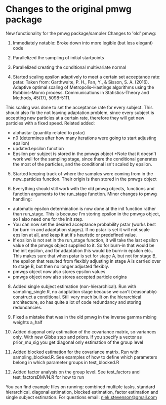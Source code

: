 # Changes to the original pmwg package
New functionality for the pmwg package/sampler
Changes to 'old' pmwg:
1) Immediately notable: Broke down into more legible (but less elegant) code

2) Parallelized the sampling of initial startpoints

3) Parallelized creating the conditional multivariate normal

4) Started scaling epsilon adaptively to meet a certain set acceptance rate: pstar. 
Taken from: Garthwaite, P. H., Fan, Y., & Sisson, S. A. (2016). Adaptive optimal scaling of Metropolis–Hastings algorithms using the Robbins–Monro process. Communications in Statistics-Theory and Methods, 45(17), 5098-5111.

This scaling was done to set the acceptance rate for every subject. 
This should also fix the not leaving adaptation problem, since every subject is accepting new particles at a certain rate,
therefore they will get new particles with a fixed speed. 
Related added:
- alphastar (quantity related to pstar)
- n0 (determines after how many iterations were going to start adjusting epsilon)
- updated.epsilon function
- Epsilon per subject is stored in the pmwgs object
*Note that it doesn't work well for the sampling stage, since there the conditional generates the most of the particles,
and the conditional isn't scaled by epsilon. 

5) Started keeping track of where the samples were coming from in the new_particles function.
Their origin is then stored in the pmwgs object


7) Everything should still work with the old pmwg objects, functions and function arguments to the run_stage function. Minor
changes to pmwg handling:
- automatic epsilon determination is now done at the init function rather than run_stage. This is because I'm storing epsilon
in the pmwgs object, so I also need one for the init step. 
- You can now set the desired acceptance probability pstar (works best for burn-in and adaptation stages). If no pstar is set
it will not scale epsilon at all, and keep it at it's heuristic or predefined value. 
- If epsilon is not set in the run_stage function, it will take the last epsilon value of the pmwgs object supplied to it. So
for burn-in that would be the init epsilon, and for adaptation this would be burn-in epsilon etc.. This makes sure that when
pstar is set for stage A, but not for stage B, the epsilon that resulted from flexibly adjusting in stage A is carried over to
stage B, but then no longer adjusted flexibly. 
- pmwgs object now also stores epsilon values
- pmwgs object now also stores accepted particle origins

8) Added single subject estimation (non-hierarchical). Run with sampling_single.R, no adaptation stage because we can't (reasonably) construct a conditional. Still very much built on the hierarchical architecture, so has quite a lot of code redundancy and storing redundancies. 

9) Fixed a mistake that was in the old pmwg in the inverse gamma mixing weights a_half

10) Added diagonal only estimation of the covariance matrix, so variances only. With new Gibbs step and priors. If you specify a vector as prior_mu_sig you get diagonal only estimation of the group level

11) Added blocked estimation for the covariance matrix. Run with sampling_blocked.R. See examples of how to define which parameters belong in which parameter groups in test_blocked.R


12) Added factor analysis on the group level. See test_factors and test_factorsDMVN.R for how to run

You can find example files on running: combined multiple tasks, standard hierarchical, diagonal estimation, blocked estimation, factor estimation and single subject estimation. For questions email: niek.stevenson@gmail.com